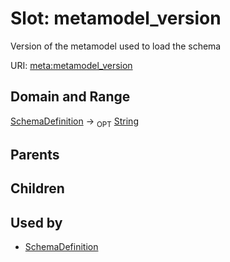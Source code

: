 # Slot: metamodel_version


Version of the metamodel used to load the schema

URI: [meta:metamodel_version](https://w3id.org/biolink/biolinkml/meta/metamodel_version)
## Domain and Range

[SchemaDefinition](SchemaDefinition.md) ->  <sub>OPT</sub> [String](String.md)
## Parents

## Children

## Used by

 * [SchemaDefinition](SchemaDefinition.md)

